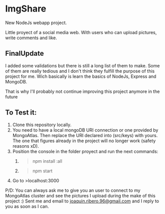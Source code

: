 # ImgShare
New NodeJs webapp project. 

Little proyect of a social media web. With users who can upload pictures, write comments and like.

## FinalUpdate
I added some validations but there is still a long list of them to make. Some of them are really tedious and I don't think they fulfill the purpose of this project for me. Wich basically is learn the basics of NodeJs, Express and MongoDB.

That is why I'll probably not continue improving this project anymore in the future 

## To Test it:
1. Clone this repository locally.
2. You need to have a local mongoDB URI connection or one provided by MongoAtlas. Then replace the URI declared into (src/keys) with yours. The one that figures already in the project will no longer work (safety reasons xD).
3. Position the console in the folder proyect and run the next commands:
    1. >npm install :all
    2. >npm start  
4. Go to >localhost:3000

P/D: You can always ask me to give you an user to connect to my MongoAtlas cluster and see the pictures I upload during the make of this project :) Sent me and email to joaquin.ribero.96@gmail.com and I reply to you as soon as I can.
